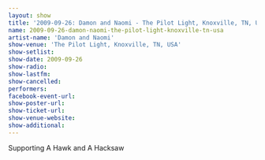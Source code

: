 ```yaml
---
layout: show
title: '2009-09-26: Damon and Naomi - The Pilot Light, Knoxville, TN, USA'
name: 2009-09-26-damon-naomi-the-pilot-light-knoxville-tn-usa
artist-name: 'Damon and Naomi'
show-venue: 'The Pilot Light, Knoxville, TN, USA'
show-setlist: 
show-date: 2009-09-26
show-radio: 
show-lastfm: 
show-cancelled: 
performers: 
facebook-event-url: 
show-poster-url: 
show-ticket-url: 
show-venue-website: 
show-additional: 
---
```


Supporting A Hawk and A Hacksaw
